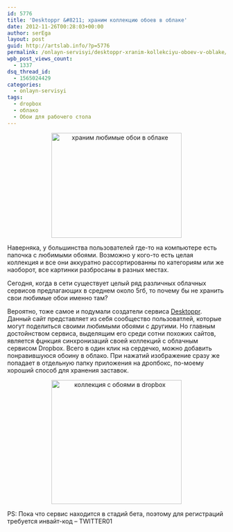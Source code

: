```yaml
---
id: 5776
title: 'Desktoppr &#8211; храним коллекцию обоев в облаке'
date: 2012-11-26T00:28:03+00:00
author: serEga
layout: post
guid: http://artslab.info/?p=5776
permalink: /onlayn-servisyi/desktoppr-xranim-kollekciyu-oboev-v-oblake/
wpb_post_views_count:
  - 1337
dsq_thread_id:
  - 1565024429
categories:
  - onlayn-servisyi
tags:
  - dropbox
  - облако
  - Обои для рабочего стола
---
```

<center>
  <a href="http://googledrive.com/host/0B9lHVSSSdxdxd0hjdUdmRzY3Tjg/oboi_s_deskoppr.png"><img src="http://googledrive.com/host/0B9lHVSSSdxdxd0hjdUdmRzY3Tjg/oboi_s_deskoppr-300x242.png" alt="храним любимые обои в облаке" title="oboi_s_desktoppr" width="300" height="242" class="aligncenter size-medium wp-image-5778" srcset="http://googledrive.com/host/0B9lHVSSSdxdxd0hjdUdmRzY3Tjg/oboi_s_deskoppr-300x242.png 300w, http://googledrive.com/host/0B9lHVSSSdxdxd0hjdUdmRzY3Tjg/oboi_s_deskoppr.png 1022w" sizes="(max-width: 300px) 100vw, 300px" /></a>
</center>

Наверняка, у большинства пользователей где-то на компьютере есть папочка с любимыми обоями. Возможно у кого-то есть целая коллекция и все они аккуратно рассортированны по категориям или же наоборот, все картинки разбросаны в разных местах.

Сегодня, когда в сети существует целый ряд различных облачных сервисов предлагающих в среднем около 5гб, то почему бы не хранить свои любимые обои именно там?

<!--more-->

Вероятно, тоже самое и подумали создатели сервиса [Desktoppr](https://www.desktoppr.co/). Данный сайт представляет из себя сообщество пользоватлей, которые могут поделиться своими любимыми обоями с другими. Но главным достойнством сервиса, выделящим его среди сотни похожих сайтов, является фцнкция синхронизаций своей коллекций с облачным сервисом Dropbox. Всего в один клик на сердечко, можно добавить понравившуюся обоину в облако. При нажатий изображение сразу же попадает в отдельную папку приложения на дропбокс, по-моему хороший способ для хранения заставок.

<center>
  <a href="http://googledrive.com/host/0B9lHVSSSdxdxd0hjdUdmRzY3Tjg/desktoppr_oboi_v-oblake.jpeg"><img src="http://googledrive.com/host/0B9lHVSSSdxdxd0hjdUdmRzY3Tjg/desktoppr_oboi_v-oblake-300x286.jpg" alt="коллекция с обоями в dropbox" title="desktoppr_oboi_v-oblake" width="300" height="286" class="aligncenter size-medium wp-image-5777" srcset="http://googledrive.com/host/0B9lHVSSSdxdxd0hjdUdmRzY3Tjg/desktoppr_oboi_v-oblake-300x286.jpg 300w, http://googledrive.com/host/0B9lHVSSSdxdxd0hjdUdmRzY3Tjg/desktoppr_oboi_v-oblake.jpeg 1012w" sizes="(max-width: 300px) 100vw, 300px" /></a>
</center>

PS: Пока что сервис находится в стадий бета, поэтому для регистраций требуется инвайт-код &#8211; TWITTER01
